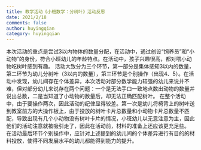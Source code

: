 ```yaml
---
title: 教学活动《小班数学：分树叶》活动反思
date: 2021/2/18
comments: false
author: huyingqian
category: huyingqian
---
```

本次活动的重点是尝试3以内物体的数量分配，在活动中，通过创设“饲养员”和“小动物”的身份，符合小班幼儿的年龄特点。在活动中，孩子兴趣很高，都对喂小动物吃树叶感到有趣。
活动大致分为三个环节，第一部分是集体感知3以内的数量，第二环节为幼儿分树叶（3以内的数量），第三环节是个别操作（出现4、5）。在活动中发现，幼儿间存在个体差异，本次活动对部分数学能力较强的幼儿来说并不难，但对部分幼儿来说存在两个问题：一个是无法手口一致地点数出动物的数量并说出总数，二是当知道了小动物的数量后，却无法正确匹配树叶。
在整个活动中，由于要操作两次，因此活动的纪律显得较差。第一次是幼儿将椅背上的树叶送到教室前方的大操作板上，由于投放的树叶卡片总数量和小动物卡片总数量不匹配，导致出现有几个小动物没有树叶卡片的情况，小班幼儿以无意注意为主，因此他们的活动注意就被吸引走了，因此在活动前，材料的准备上还应该更充足些。
在活动最后环节个别操作中，应针对上述提到的幼儿间的个体差异进行有目的的材料投放，使得不同发展水平的幼儿都能得到能力的提升。
